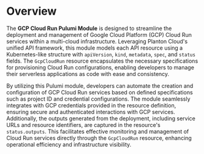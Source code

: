# Overview

The **GCP Cloud Run Pulumi Module** is designed to streamline the deployment and management of Google Cloud Platform (GCP) Cloud Run services within a multi-cloud infrastructure. Leveraging Planton Cloud's unified API framework, this module models each API resource using a Kubernetes-like structure with `apiVersion`, `kind`, `metadata`, `spec`, and `status` fields. The `GcpCloudRun` resource encapsulates the necessary specifications for provisioning Cloud Run configurations, enabling developers to manage their serverless applications as code with ease and consistency.

By utilizing this Pulumi module, developers can automate the creation and configuration of GCP Cloud Run services based on defined specifications such as project ID and credential configurations. The module seamlessly integrates with GCP credentials provided in the resource definition, ensuring secure and authenticated interactions with GCP services. Additionally, the outputs generated from the deployment, including service URLs and resource identifiers, are captured in the resource's `status.outputs`. This facilitates effective monitoring and management of Cloud Run services directly through the `GcpCloudRun` resource, enhancing operational efficiency and infrastructure visibility.